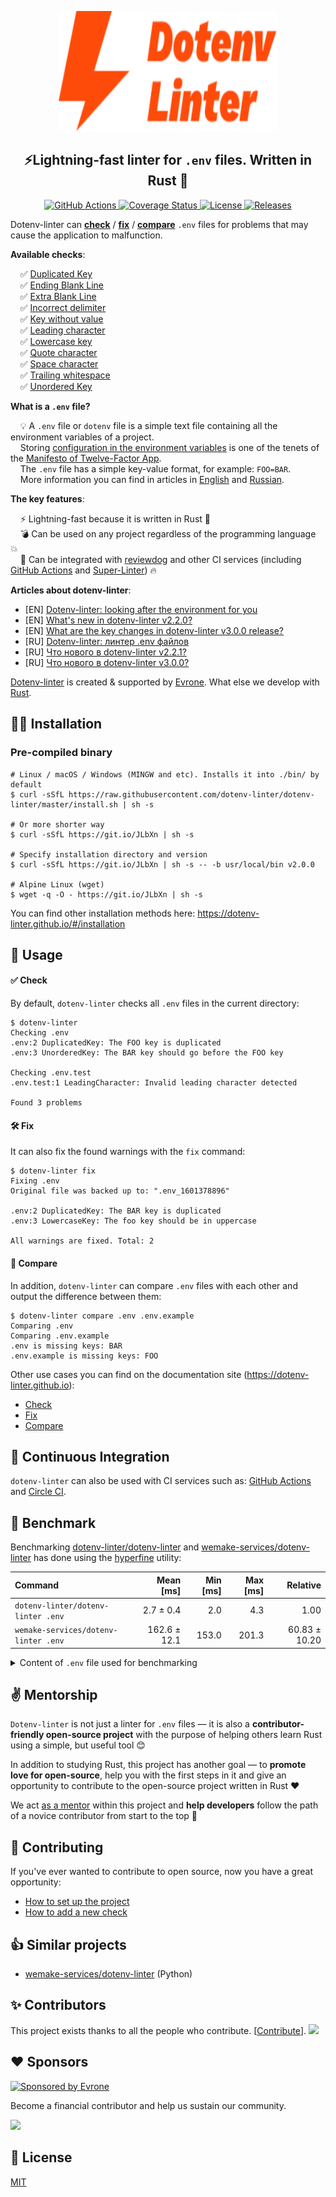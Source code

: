 <p align="center">
  <a href="https://github.com/dotenv-linter/dotenv-linter">
    <img alt="dotenv-linter"
         width="350" height="192"
         src="https://raw.githubusercontent.com/dotenv-linter/dotenv-linter/master/logo.svg?sanitize=true">
  </a>
</p>

<h2 align="center">
⚡️Lightning-fast linter for <code>.env</code> files. Written in Rust 🦀
</h2>

<p align="center">
  <a href="https://github.com/dotenv-linter/dotenv-linter/actions">
    <img alt="GitHub Actions" src="https://github.com/dotenv-linter/dotenv-linter/workflows/CI/badge.svg">
  </a>
  <a href="https://codecov.io/gh/dotenv-linter/dotenv-linter">
    <img alt="Coverage Status" src="https://codecov.io/gh/dotenv-linter/dotenv-linter/branch/master/graph/badge.svg">
  </a>
  <a href="https://github.com/dotenv-linter/dotenv-linter/blob/master/LICENSE">
    <img alt="License" src="https://img.shields.io/github/license/dotenv-linter/dotenv-linter">
  </a>
  <a href="https://github.com/dotenv-linter/dotenv-linter/releases">
    <img alt="Releases" src="https://img.shields.io/github/release/dotenv-linter/dotenv-linter">
  </a>
</p>

Dotenv-linter can **[check](#-check)** / **[fix](#-fix)** / **[compare](#-compare)** `.env` files for problems that may cause the application to malfunction.

**Available checks**:
<p>
&nbsp;&nbsp;&nbsp;&nbsp;✅&nbsp;<a href="https://dotenv-linter.github.io/#/checks/duplicated_key">Duplicated Key</a><br />
&nbsp;&nbsp;&nbsp;&nbsp;✅&nbsp;<a href="https://dotenv-linter.github.io/#/checks/ending_blank_line">Ending Blank Line</a><br />
&nbsp;&nbsp;&nbsp;&nbsp;✅&nbsp;<a href="https://dotenv-linter.github.io/#/checks/extra_blank_line">Extra Blank Line</a><br />
&nbsp;&nbsp;&nbsp;&nbsp;✅&nbsp;<a href="https://dotenv-linter.github.io/#/checks/incorrect_delimiter">Incorrect delimiter</a><br />
&nbsp;&nbsp;&nbsp;&nbsp;✅&nbsp;<a href="https://dotenv-linter.github.io/#/checks/key_without_value">Key without value</a><br />
&nbsp;&nbsp;&nbsp;&nbsp;✅&nbsp;<a href="https://dotenv-linter.github.io/#/checks/leading_character">Leading character</a><br />
&nbsp;&nbsp;&nbsp;&nbsp;✅&nbsp;<a href="https://dotenv-linter.github.io/#/checks/lowercase_key">Lowercase key</a><br />
&nbsp;&nbsp;&nbsp;&nbsp;✅&nbsp;<a href="https://dotenv-linter.github.io/#/checks/quote_character">Quote character</a><br />
&nbsp;&nbsp;&nbsp;&nbsp;✅&nbsp;<a href="https://dotenv-linter.github.io/#/checks/space_character">Space character</a><br />
&nbsp;&nbsp;&nbsp;&nbsp;✅&nbsp;<a href="https://dotenv-linter.github.io/#/checks/trailing_whitespace">Trailing whitespace</a><br />
&nbsp;&nbsp;&nbsp;&nbsp;✅&nbsp;<a href="https://dotenv-linter.github.io/#/checks/unordered_key">Unordered Key</a><br />
</p>

**What is a `.env` file?**

<p>
&nbsp;&nbsp;&nbsp;&nbsp;💡&nbsp;A <code>.env</code> file or <code>dotenv</code> file is a simple text file containing all the environment variables of a project.<br /> &nbsp;&nbsp;&nbsp;&nbsp;Storing <a href="https://12factor.net/config">configuration in the environment variables</a> is one of the tenets of the <a href="https://12factor.net">Manifesto of Twelve-Factor App</a>.<br />
&nbsp;&nbsp;&nbsp;&nbsp;The <code>.env</code> file has a simple key-value format, for example: <code>FOO=BAR</code>.<br />
&nbsp;&nbsp;&nbsp;&nbsp;More information you can find in articles in <a href="https://evrone.com/dotenv-linter?utm_source=github&utm_campaign=dotenv-linter">English</a> and <a href="https://www.mgrachev.com/2020/04/20/dotenv-linter">Russian</a>.
</p>

**The key features**:
<p>
&nbsp;&nbsp;&nbsp;&nbsp;⚡️&nbsp;Lightning-fast because it is written in Rust 🦀<br />
&nbsp;&nbsp;&nbsp;&nbsp;💣&nbsp;Can be used on any project regardless of the programming language 💥<br />
&nbsp;&nbsp;&nbsp;&nbsp;🚀&nbsp;Can be integrated with <a href="https://github.com/reviewdog/reviewdog">reviewdog</a> and other CI services (including <a href="https://github.com/dotenv-linter/action-dotenv-linter">GitHub Actions</a> and <a href="https://github.com/github/super-linter">Super-Linter</a>) 🔥
</p>

**Articles about dotenv-linter**:
* [EN] [Dotenv-linter: looking after the environment for you](https://evrone.com/dotenv-linter?utm_source=github&utm_campaign=dotenv-linter)
* [EN] [What's new in dotenv-linter v2.2.0?](https://evrone.com/dotenv-linter-v220?utm_source=github&utm_campaign=dotenv-linter)
* [EN] [What are the key changes in dotenv-linter v3.0.0 release?](https://evrone.com/dotenv-linter-v300?utm_source=github&utm_campaign=dotenv-linter)
* [RU] [Dotenv-linter: линтер .env файлов](https://www.mgrachev.com/2020/04/20/dotenv-linter)
* [RU] [Что нового в dotenv-linter v2.2.1?](https://evrone.ru/dotenv-linter-v220?utm_source=github&utm_campaign=dotenv-linter)
* [RU] [Что нового в dotenv-linter v3.0.0?](https://evrone.ru/dotenv-linter-v300?utm_source=github&utm_campaign=dotenv-linter)

[Dotenv-linter](https://evrone.com/dotenv-linter?utm_source=github&utm_campaign=dotenv-linter) is created & supported by [Evrone](https://evrone.com/?utm_source=github&utm_campaign=dotenv-linter). What else we develop with [Rust](https://evrone.com/rust?utm_source=github&utm_campaign=dotenv-linter).

## 👨‍💻 Installation

### Pre-compiled binary

```shell script
# Linux / macOS / Windows (MINGW and etc). Installs it into ./bin/ by default
$ curl -sSfL https://raw.githubusercontent.com/dotenv-linter/dotenv-linter/master/install.sh | sh -s

# Or more shorter way
$ curl -sSfL https://git.io/JLbXn | sh -s

# Specify installation directory and version
$ curl -sSfL https://git.io/JLbXn | sh -s -- -b usr/local/bin v2.0.0

# Alpine Linux (wget)
$ wget -q -O - https://git.io/JLbXn | sh -s
```

You can find other installation methods here: https://dotenv-linter.github.io/#/installation

## 🚀 Usage

#### ✅ Check

By default, `dotenv-linter` checks all `.env` files in the current directory:

```shell script
$ dotenv-linter
Checking .env
.env:2 DuplicatedKey: The FOO key is duplicated
.env:3 UnorderedKey: The BAR key should go before the FOO key

Checking .env.test
.env.test:1 LeadingCharacter: Invalid leading character detected

Found 3 problems
```

#### 🛠 Fix

It can also fix the found warnings with the `fix` command:

```shell
$ dotenv-linter fix
Fixing .env
Original file was backed up to: ".env_1601378896"

.env:2 DuplicatedKey: The BAR key is duplicated
.env:3 LowercaseKey: The foo key should be in uppercase

All warnings are fixed. Total: 2
```

#### 🤲 Compare

In addition, `dotenv-linter` can compare `.env` files with each other and output the difference between them:

```shell
$ dotenv-linter compare .env .env.example
Comparing .env
Comparing .env.example
.env is missing keys: BAR
.env.example is missing keys: FOO
```

Other use cases you can find on the documentation site (https://dotenv-linter.github.io):
* [Check](https://dotenv-linter.github.io/#/usage/check)
* [Fix](https://dotenv-linter.github.io/#/usage/fix)
* [Compare](https://dotenv-linter.github.io/#/usage/compare)

## 🚦 Continuous Integration 

`dotenv-linter` can also be used with CI services such as: [GitHub Actions](https://dotenv-linter.github.io/#/integrations/github_actions) and [Circle CI](https://dotenv-linter.github.io/#/integrations/circleci).

## 🚧 Benchmark

Benchmarking [dotenv-linter/dotenv-linter](https://github.com/dotenv-linter/dotenv-linter) and [wemake-services/dotenv-linter](https://github.com/wemake-services/dotenv-linter) has done using the [hyperfine](https://github.com/sharkdp/hyperfine) utility:

| Command | Mean [ms] | Min [ms] | Max [ms] | Relative |
|:---|---:|---:|---:|---:|
| `dotenv-linter/dotenv-linter .env` | 2.7 ± 0.4 | 2.0 | 4.3 | 1.00 |
| `wemake-services/dotenv-linter .env` | 162.6 ± 12.1 | 153.0 | 201.3 | 60.83 ± 10.20 |

<details>
<summary>Content of <code>.env</code> file used for benchmarking</summary>

```dotenv
 SPACED=

KEY = VALUE

SECRET="my value"

SECRET=Already defined

kebab-case-name=1
snake_case_name=2
```

</details>

## ✌️ Mentorship

`Dotenv-linter` is not just a linter for `.env` files — it is also a **contributor-friendly open-source project** with the purpose of helping others learn Rust using a simple, but useful tool 😊

In addition to studying Rust, this project has another goal — to **promote love for open-source**, help you with the first steps in it and give an opportunity to contribute to the open-source project written in Rust ❤️

We act [as a mentor](https://rustbeginners.github.io/awesome-rust-mentors) within this project and **help developers** follow the path of a novice contributor from start to the top 🤗

## 🤝 Contributing

If you've ever wanted to contribute to open source, now you have a great opportunity:

* [How to set up the project](/CONTRIBUTING.md#how-to-set-up-the-project)
* [How to add a new check](/CONTRIBUTING.md#how-to-add-a-new-check)

## 👍 Similar projects

* [wemake-services/dotenv-linter](https://github.com/wemake-services/dotenv-linter) (Python)

## ✨ Contributors

This project exists thanks to all the people who contribute. [[Contribute](CONTRIBUTING.md)].
<a href="https://github.com/dotenv-linter/dotenv-linter/graphs/contributors"><img src="https://opencollective.com/dotenv-linter/contributors.svg?width=890&button=false" /></a>

## ♥️ Sponsors

<p>
  <a href="https://evrone.com/?utm_source=github&utm_campaign=dotenv-linter">
    <img src="https://www.mgrachev.com/assets/static/sponsored_by_evrone.svg?sanitize=true"
      alt="Sponsored by Evrone">
  </a>
</p>

Become a financial contributor and help us sustain our community.

<a href="https://opencollective.com/dotenv-linter"><img src="https://opencollective.com/dotenv-linter/individuals.svg?width=890"></a>

## 📃 License

[MIT](https://choosealicense.com/licenses/mit)
